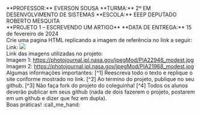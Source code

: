 <div>
**PROFESSOR:** EVERSON SOUSA
**TURMA:** 2º EM DESENVOLVIMENTO DE SISTEMAS
**ESCOLA:** EEEP DEPUTADO ROBERTO MESQUITA
</div>

<div>
**PROJETO 1 – ESCREVENDO UM ARTIGO**
**DATA DE ENTREGA:** 15 de fevereiro de 2024
</div>

<div>
Crie uma pagina HTML replicando a imagem de referência no link a seguir:
Link: <img src="https://i.imgur.com/NyhhDFg.png">
</div>

<div>
Link das imagens utilizadas no projeto:<br>
Imagem 1: <a href="https://photojournal.jpl.nasa.gov/jpegMod/PIA22946_modest.jpg" target="_blank">https://photojournal.jpl.nasa.gov/jpegMod/PIA22946_modest.jpg</a>
Imagem 2: <a href="https://photojournal.jpl.nasa.gov/jpegMod/PIA21968_modest.jpg" target="_blank">https://photojournal.jpl.nasa.gov/jpegMod/PIA21968_modest.jpg</a>
</div>

<div>
Algumas informações importantes:
[^1] Reescreva todo o texto e replique o site conforme mostrado no link.
[^2] Ao termino do projeto, publique no seu github.
[^3] Não faça fork do projeto do coleguinha!
[^4] Todos os alunos deverão publicar em seus github (nada de dois fazerem o projeto, postarem em um github e dizer que fez em dupla).
</div>

<div>
Boas práticas! :call_me_hand:
</div>
